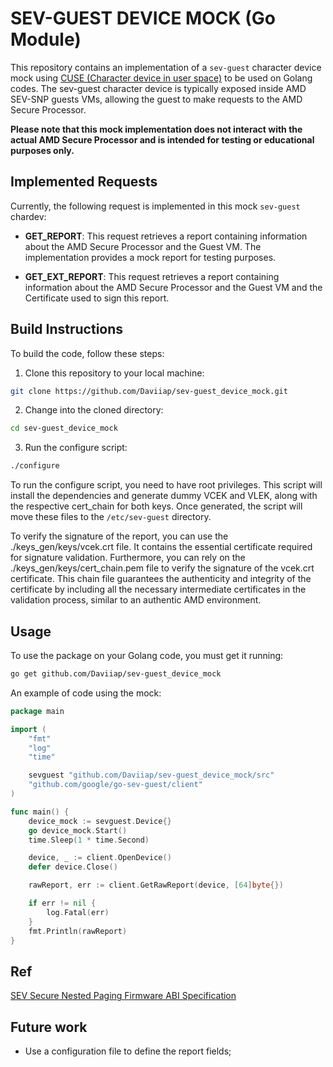# SEV-GUEST DEVICE MOCK (Go Module)
This repository contains an implementation of a `sev-guest` character device mock using [CUSE (Character device in user space)](https://github.com/libfuse/libfuse/) to be used on Golang codes. The sev-guest character device is typically exposed inside AMD SEV-SNP guests VMs, allowing the guest to make requests to the AMD Secure Processor.

**Please note that this mock implementation does not interact with the actual AMD Secure Processor and is intended for testing or educational purposes only.**

## Implemented Requests

Currently, the following request is implemented in this mock `sev-guest` chardev:

- **GET_REPORT**: This request retrieves a report containing information about the AMD Secure Processor and the Guest VM. The implementation provides a mock report for testing purposes.

- **GET_EXT_REPORT**: This request retrieves a report containing information about the AMD Secure Processor and the Guest VM and the Certificate used to sign this report.

## Build Instructions

To build the code, follow these steps:

1. Clone this repository to your local machine:

```bash
git clone https://github.com/Daviiap/sev-guest_device_mock.git
```

2. Change into the cloned directory:

```bash
cd sev-guest_device_mock
```

3. Run the configure script:

```bash
./configure
```

To run the configure script, you need to have root privileges. This script will install the dependencies and generate dummy VCEK and VLEK, along with the respective cert_chain for both keys. Once generated, the script will move these files to the `/etc/sev-guest` directory.

To verify the signature of the report, you can use the ./keys_gen/keys/vcek.crt file. It contains the essential certificate required for signature validation. Furthermore, you can rely on the ./keys_gen/keys/cert_chain.pem file to verify the signature of the vcek.crt certificate. This chain file guarantees the authenticity and integrity of the certificate by including all the necessary intermediate certificates in the validation process, similar to an authentic AMD environment.

## Usage
To use the package on your Golang code, you must get it running:

```sh
go get github.com/Daviiap/sev-guest_device_mock
```

An example of code using the mock:

```go
package main

import (
	"fmt"
	"log"
	"time"

	sevguest "github.com/Daviiap/sev-guest_device_mock/src"
	"github.com/google/go-sev-guest/client"
)

func main() {
	device_mock := sevguest.Device{}
	go device_mock.Start()
	time.Sleep(1 * time.Second)

	device, _ := client.OpenDevice()
	defer device.Close()

	rawReport, err := client.GetRawReport(device, [64]byte{})

	if err != nil {
		log.Fatal(err)
	}
	fmt.Println(rawReport)
}
```

## Ref

[SEV Secure Nested Paging Firmware ABI Specification](https://www.amd.com/system/files/TechDocs/56860.pdf)

## Future work

* Use a configuration file to define the report fields;
